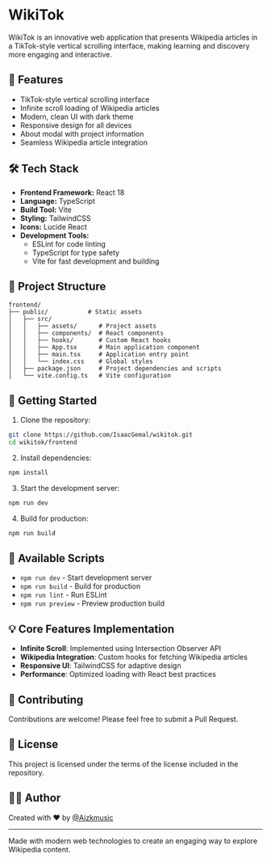 # WikiTok

WikiTok is an innovative web application that presents Wikipedia articles in a TikTok-style vertical scrolling interface, making learning and discovery more engaging and interactive.

## 🌟 Features

- TikTok-style vertical scrolling interface
- Infinite scroll loading of Wikipedia articles
- Modern, clean UI with dark theme
- Responsive design for all devices
- About modal with project information
- Seamless Wikipedia article integration

## 🛠️ Tech Stack

- **Frontend Framework:** React 18
- **Language:** TypeScript
- **Build Tool:** Vite
- **Styling:** TailwindCSS
- **Icons:** Lucide React
- **Development Tools:**
  - ESLint for code linting
  - TypeScript for type safety
  - Vite for fast development and building

## 📁 Project Structure

```
frontend/
├── public/           # Static assets
│   ├── src/
│   │   ├── assets/      # Project assets
│   │   ├── components/  # React components
│   │   ├── hooks/       # Custom React hooks
│   │   ├── App.tsx      # Main application component
│   │   ├── main.tsx     # Application entry point
│   │   └── index.css    # Global styles
│   ├── package.json     # Project dependencies and scripts
│   └── vite.config.ts   # Vite configuration
```

## 🚀 Getting Started

1. Clone the repository:
```bash
git clone https://github.com/IsaacGemal/wikitok.git
cd wikitok/frontend
```

2. Install dependencies:
```bash
npm install
```

3. Start the development server:
```bash
npm run dev
```

4. Build for production:
```bash
npm run build
```

## 🔧 Available Scripts

- `npm run dev` - Start development server
- `npm run build` - Build for production
- `npm run lint` - Run ESLint
- `npm run preview` - Preview production build

## 💡 Core Features Implementation

- **Infinite Scroll**: Implemented using Intersection Observer API
- **Wikipedia Integration**: Custom hooks for fetching Wikipedia articles
- **Responsive UI**: TailwindCSS for adaptive design
- **Performance**: Optimized loading with React best practices

## 🤝 Contributing

Contributions are welcome! Please feel free to submit a Pull Request.

## 📝 License

This project is licensed under the terms of the license included in the repository.

## 👨‍💻 Author

Created with ❤️ by [@Aizkmusic](https://x.com/Aizkmusic)

---

Made with modern web technologies to create an engaging way to explore Wikipedia content. 